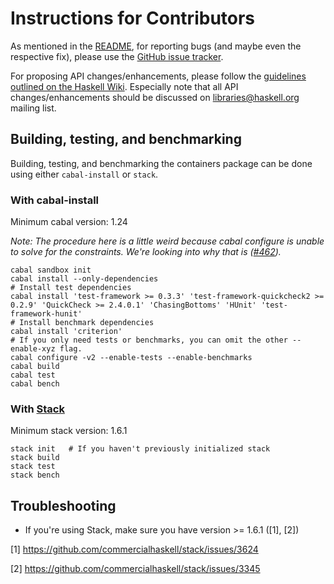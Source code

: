 # Instructions for Contributors

As mentioned in the [README](https://github.com/haskell/containers/blob/master/README.md), for reporting bugs (and maybe even the respective fix), please use the [GitHub issue tracker](https://github.com/haskell/containers/issues).

For proposing API changes/enhancements, please follow the [guidelines outlined on the Haskell Wiki](https://wiki.haskell.org/Library_submissions#Guide_to_proposers). Especially note that all API changes/enhancements should be discussed on libraries@haskell.org mailing list.

## Building, testing, and benchmarking

Building, testing, and benchmarking the containers package can be done using either `cabal-install` or `stack`.

### With cabal-install

Minimum cabal version: 1.24

_Note: The procedure here is a little weird because cabal configure is unable to solve for the constraints. We're looking into why that is ([#462](https://github.com/haskell/containers/issues/462))._

```
cabal sandbox init
cabal install --only-dependencies
# Install test dependencies
cabal install 'test-framework >= 0.3.3' 'test-framework-quickcheck2 >= 0.2.9' 'QuickCheck >= 2.4.0.1' 'ChasingBottoms' 'HUnit' 'test-framework-hunit'
# Install benchmark dependencies
cabal install 'criterion'
# If you only need tests or benchmarks, you can omit the other --enable-xyz flag.
cabal configure -v2 --enable-tests --enable-benchmarks
cabal build
cabal test
cabal bench
``` 


### With [Stack](https://docs.haskellstack.org/en/stable/README/)

Minimum stack version: 1.6.1

```
stack init   # If you haven't previously initialized stack
stack build
stack test
stack bench
```

## Troubleshooting

- If you're using Stack, make sure you have version >= 1.6.1 ([1], [2])


[1] https://github.com/commercialhaskell/stack/issues/3624

[2] https://github.com/commercialhaskell/stack/issues/3345

